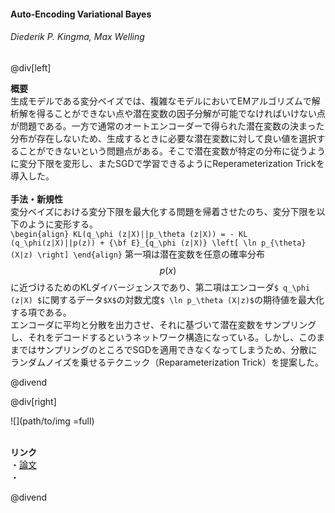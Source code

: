#### Auto-Encoding Variational Bayes
###### Diederik P. Kingma, Max Welling

@div[left]

__概要__<br>
生成モデルである変分ベイズでは、複雑なモデルにおいてEMアルゴリズムで解析解を得ることができない点や潜在変数の因子分解が可能でなければいけない点が問題である。一方で通常のオートエンコーダーで得られた潜在変数の決まった分布が存在しないため、生成するときに必要な潜在変数に対して良い値を選択することができないという問題点がある。そこで潜在変数が特定の分布に従うように変分下限を変形し、またSGDで学習できるようにReperameterization Trickを導入した。<br>
<br>
__手法・新規性__<br>
変分ベイズにおける変分下限を最大化する問題を帰着させたのち、変分下限を以下のように変形する。<br>
`\begin{align} KL(q_\phi (z|X)||p_\theta (z|X)) = - KL (q_\phi(z|X)||p(z)) + {\bf E}_{q_\phi (z|X)} \left[ \ln p_{\theta} (X|z) \right] \end{align}`
第一項は潜在変数を任意の確率分布$$p(x)$$に近づけるためのKLダイバージェンスであり、第二項はエンコーダ`$ q_\phi (z|X) $`に関するデータ`$X$`の対数尤度`$ \ln p_\theta (X|z)$`の期待値を最大化する項である。<br>
エンコーダに平均と分散を出力させ、それに基づいて潜在変数をサンプリングし、それをデコードするというネットワーク構造になっている。しかし、このままではサンプリングのところでSGDを適用できなくなってしまうため、分散にランダムノイズを乗せるテクニック（Reparameterization Trick）を提案した。

@divend

@div[right]

![](path/to/img =full)<br>
<br>

__リンク__<br>
・[論文](https://arxiv.org/pdf/1312.6114.pdf)<br>
・[](url)<br>

@divend
